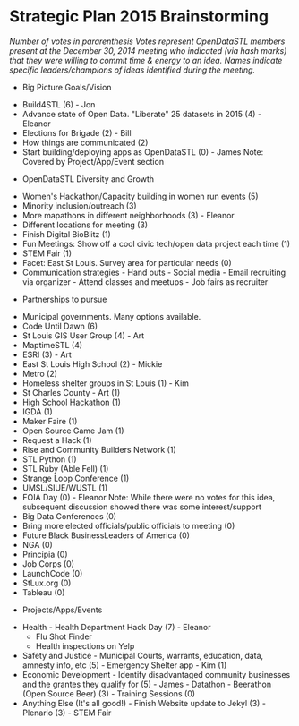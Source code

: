 # Strategic Plan 2015 Brainstorming  
*Number of votes in pararenthesis*
*Votes represent OpenDataSTL members present at the December 30, 2014 meeting who indicated (via hash marks) that they were willing to commit time & energy to an idea.  Names indicate specific leaders/champions of ideas identified during the meeting.*
*  Big Picture Goals/Vision  
  +  Build4STL (6) - Jon
  +  Advance state of Open Data. "Liberate" 25 datasets in 2015 (4) - Eleanor
  +  Elections for Brigade (2) - Bill
  +  How things are communicated (2)
  +  Start building/deploying apps as OpenDataSTL (0) - James
      Note: Covered by Project/App/Event section
*  OpenDataSTL Diversity and Growth  
  +  Women's Hackathon/Capacity building in women run events (5)
  +  Minority inclusion/outreach (3)
  +  More mapathons in different neighborhoods (3) - Eleanor
  +  Different locations for meeting (3)
  +  Finish Digital BioBlitz (1)
  +  Fun Meetings: Show off a cool civic tech/open data project each time (1)
  +  STEM Fair (1)
  +  Facet: East St Louis. Survey area for particular needs (0)
  +  Communication strategies
    -  Hand outs
    -  Social media
    -  Email recruiting via organizer
    -  Attend classes and meetups
    -  Job fairs as recruiter
*  Partnerships to pursue
  +  Municipal governments. Many options available.
  +  Code Until Dawn (6)
  +  St Louis GIS User Group (4) - Art
  +  MaptimeSTL (4)
  +  ESRI (3) - Art
  +  East St Louis High School (2) - Mickie
  +  Metro (2)
  +  Homeless shelter groups in St Louis (1) - Kim
  +  St Charles County - Art (1)
  +  High School Hackathon (1)
  +  IGDA (1)
  +  Maker Faire (1)
  +  Open Source Game Jam (1)
  +  Request a Hack (1)
  +  Rise and Community Builders Network (1)
  +  STL Python (1)
  +  STL Ruby (Able Fell) (1)
  +  Strange Loop Conference (1)
  +  UMSL/SIUE/WUSTL (1)
  +  FOIA Day (0) - Eleanor
      Note: While there were no votes for this idea, subsequent discussion showed there was some interest/support
  +  Big Data Conferences (0)
  +  Bring more elected officials/public officials to meeting (0)
  +  Future Black BusinessLeaders of America (0)
  +  NGA (0)
  +  Principia (0)
  +  Job Corps (0)
  +  LaunchCode (0)
  +  StLux.org (0)
  +  Tableau (0)
*  Projects/Apps/Events
  +  Health
    -  Health Department Hack Day (7) - Eleanor
      * Flu Shot Finder
      * Health inspections on Yelp
  +  Safety and Justice
    -  Municipal Courts, warrants, education, data, amnesty info, etc (5)
    -  Emergency Shelter app - Kim (1)
  +  Economic Development
    -  Identify disadvantaged community businesses and the grantes they qualify for (5) - James
    -  Datathon
    -  Beerathon (Open Source Beer) (3)
    -  Training Sessions (0)
  +  Anything Else (It's all good!)
    -  Finish Website update to Jekyl (3)
    -  Plenario (3)
    -  STEM Fair
  
